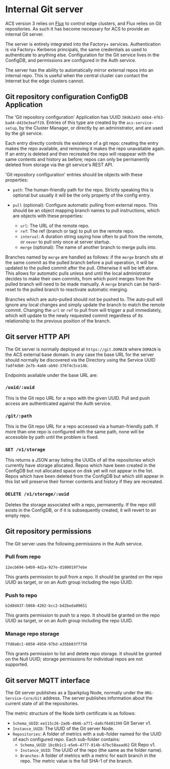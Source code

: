 # Internal Git server

ACS version 3 relies on [Flux](https://fluxcd.io) to control edge
clusters, and Flux relies on Git repositories. As such it has become
necessary for ACS to provide an internal Git server.

The server is entirely integrated into the Factory+ services.
Authentication is via Factory+ Kerberos principals, the same credentials
as used to authenticate to anything else. Configuration for the Git
service lives in the ConfigDB, and permissions are configured in the
Auth service.

The server has the ability to automatically mirror external repos into
an internal repo. This is useful when the central cluster can contact
the Internet but the edge clusters cannot.

## Git repository configuration ConfigDB Application

The 'Git repository configuration' Application has UUID
`38d62a93-b6b4-4f63-bad4-d433e3eaff29`. Entries of this type are created
by the `acs-service-setup`, by the Cluster Manager, or directly by an
administrator, and are used by the git service.

Each entry directly controls the existence of a git repo: creating the
entry makes the repo available, and removing it makes the repo
unavailable again. If an entry is deleted and then recreated the repo
will reappear with the same contents and history as before; repos can
only be permanently deleted from storage via the git service's REST API.

'Git repository configuration' entries should be objects with these
properties:

* `path`: The human-friendly path for the repo. Strictly speaking this
  is optional but usually it will be the only property of the config
  entry.
* `pull` (optional): Configure automatic pulling from external repos.
  This should be an object mapping branch names to pull instructions,
  which are objects with these properties:

    * `url`: The URL of the remote repo.
    * `ref`: The ref (branch or tag) to pull on the remote repo.
    * `interval`: A duration string saying how often to pull from the
      remote, or `never` to pull only once at server startup.
    * `merge` (optional): The name of another branch to merge pulls
      into.

Branches named by `merge` are handled as follows: if the `merge` branch
sits at the same commit as the pulled branch before a pull operation, it
will be updated to the pulled commit after the pull. Otherwise it will
be left alone. This allows for automatic pulls unless and until the
local administrator decides to make their own commits, from which point
merges from the pulled branch will need to be made manually. A `merge`
branch can be hard-reset to the pulled branch to reactivate automatic
merging.

Branches which are auto-pulled should not be pushed to. The auto-pull
will ignore any local changes and simply update the branch to match the
remote commit. Changing the `url` or `ref` to pull from will trigger a
pull immediately, which will update to the newly requested commit
regardless of its relationship to the previous position of the branch.

## Git server HTTP API

The Git server is normally deployed at `https://git.DOMAIN` where
`DOMAIN` is the ACS external base domain. In any case the base URL for
the server should normally be discovered via the Directory using the
Service UUID `7adf4db0-2e7b-4a68-ab9d-376f4c5ce14b`.

Endpoints available under the base URL are:

### `/uuid/:uuid`

This is the Git repo URL for a repo with the given UUID. Pull and push
access are authenticated against the Auth service.

### `/git/:path`

This is the Git repo URL for a repo accessed via a human-friendly path.
If more than one repo is configured with the same path, none will be
accessible by path until the problem is fixed.

### `GET /v1/storage`

This returns a JSON array listing the UUIDs of all the repositories
which currently have storage allocated. Repos which have been created in
the ConfigDB but not allocated space on disk yet will not appear in the
list. Repos which have been deleted from the ConfigDB but which still
appear in this list will preserve their former contents and history if
they are recreated.

### `DELETE /v1/storage/:uuid`

Deletes the storage associated with a repo, permanently. If the repo
still exists in the ConfigDB, or if it is subsequently created, it will
revert to an empty repo.

## Git repository permissions

The Git server uses the following permissions in the Auth service.

### Pull from repo

    12ecb694-b4b9-4d2a-927e-d100019f7ebe

This grants permission to pull from a repo. It should be granted on the
repo UUID as target, or on an Auth group including the repo UUID.

### Push to repo

    b2d8d437-5060-4202-bcc2-bd2beda09651

This grants permission to push to a repo. It should be granted on the
repo UUID as target, or on an Auth group including the repo UUID.

### Manage repo storage

    7fd8a8c1-6050-4950-97bd-a35bb83ff750

This grants permission to list and delete repo storage. It should be
granted on the Null UUID; storage permissions for individual repos are
not supported.

## Git server MQTT interface

The Git server publishes as a Sparkplug Node, normally under the
`ORG-Service-Core/Git` address. The server publishes information about
the current state of all the repositories.

The metric structure of the Node birth certificate is as follows:

* `Schema_UUID`: `ee115c26-2ad6-4846-a771-da0cf6401399` Git Server v1.
* `Instance_UUID`: The UUID of the Git server Node.
* `Repositories`: A folder of metrics with a sub-folder named for the
  UUID of each configured repo. Each sub-folder contains:
    * `Schema_UUID`: `1bc8b1c1-e5e6-4777-814b-67bc58aaad62` Git Repo v1.
    * `Instance_UUID`: The UUID of the repo (the same as the folder
      name).
    * `Branches`: A folder of metrics with a metric for each branch in
      the repo. The metric value is the full SHA-1 of the branch.
